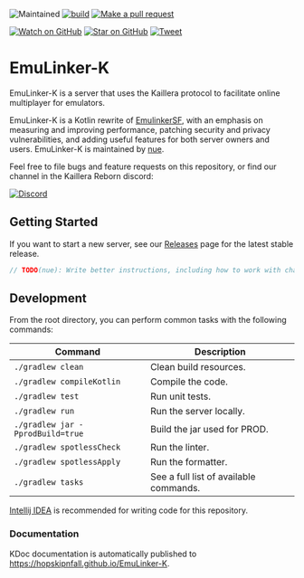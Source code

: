 ![Maintained][maintained-badge]
[![build](https://github.com/hopskipnfall/EmuLinker-K/actions/workflows/gradle.yml/badge.svg)](https://github.com/hopskipnfall/EmuLinker-K/actions/workflows/maven.yml)
[![Make a pull request][prs-badge]][prs]

[![Watch on GitHub][github-watch-badge]][github-watch]
[![Star on GitHub][github-star-badge]][github-star]
[![Tweet][twitter-badge]][twitter]

# EmuLinker-K

EmuLinker-K is a server that uses the Kaillera protocol to facilitate online multiplayer for emulators.

EmuLinker-K is a Kotlin rewrite of [EmulinkerSF](https://github.com/God-Weapon/EmuLinkerSF), with an emphasis on measuring and improving performance, patching security and privacy vulnerabilities, and adding useful features for both server owners and users.  EmuLinker-K is maintained by [nue](https://twitter.com/6kRt62r2zvKp5Rh).

Feel free to file bugs and feature requests on this repository, or find our channel in the Kaillera Reborn discord: 

[![Discord](https://img.shields.io/badge/Discord-%235865F2.svg?style=for-the-badge&logo=discord&logoColor=white)](https://discord.gg/MqZEph388c)

## Getting Started

If you want to start a new server, see our [Releases](https://github.com/hopskipnfall/EmuLinker-K/releases) page for the latest stable release.

```kt
// TODO(nue): Write better instructions, including how to work with charsets.
```

## Development

From the root directory, you can perform common tasks with the following commands:

| Command                          | Description                            |
|----------------------------------|----------------------------------------|
| `./gradlew clean`                | Clean build resources.                 |
| `./gradlew compileKotlin`        | Compile the code.                      |
| `./gradlew test`                 | Run unit tests.                        |
| `./gradlew run`                  | Run the server locally.                |
| `./gradlew jar -PprodBuild=true` | Build the jar used for PROD.           |
| `./gradlew spotlessCheck`        | Run the linter.                        |
| `./gradlew spotlessApply`        | Run the formatter.                     |
| `./gradlew tasks`                | See a full list of available commands. |

[Intellij IDEA](https://www.jetbrains.com/idea/download) is recommended for writing code for this repository. 

### Documentation

KDoc documentation is automatically published to https://hopskipnfall.github.io/EmuLinker-K.

[prs-badge]: https://img.shields.io/badge/PRs-welcome-brightgreen.svg?style=flat-square
[prs]: http://makeapullrequest.com
[github-watch-badge]: https://img.shields.io/github/watchers/hopskipnfall/EmuLinker-K.svg?style=social
[github-watch]: https://github.com/hopskipnfall/EmuLinker-K/watchers
[github-star-badge]: https://img.shields.io/github/stars/hopskipnfall/EmuLinker-K.svg?style=social
[github-star]: https://github.com/hopskipnfall/EmuLinker-K/stargazers
[twitter]: https://twitter.com/intent/tweet?text=https://github.com/hopskipnfall/EmuLinker-K%20%F0%9F%91%8D
[twitter-badge]: https://img.shields.io/twitter/url/https/github.com/hopskipnfall/EmuLinker-K.svg?style=social
[maintained-badge]: https://img.shields.io/badge/maintained-yes-brightgreen
